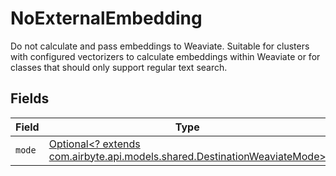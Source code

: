 # NoExternalEmbedding

Do not calculate and pass embeddings to Weaviate. Suitable for clusters with configured vectorizers to calculate embeddings within Weaviate or for classes that should only support regular text search.


## Fields

| Field                                                                                                                       | Type                                                                                                                        | Required                                                                                                                    | Description                                                                                                                 |
| --------------------------------------------------------------------------------------------------------------------------- | --------------------------------------------------------------------------------------------------------------------------- | --------------------------------------------------------------------------------------------------------------------------- | --------------------------------------------------------------------------------------------------------------------------- |
| `mode`                                                                                                                      | [Optional<? extends com.airbyte.api.models.shared.DestinationWeaviateMode>](../../models/shared/DestinationWeaviateMode.md) | :heavy_minus_sign:                                                                                                          | N/A                                                                                                                         |